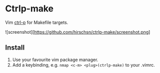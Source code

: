 # Ctrlp-make

Vim [ctrl-p](https://github.com/ctrlpvim/ctrlp.vim) for Makefile targets.

![screenshot][https://github.com/hirschsn/ctrlp-make/screenshot.png]

## Install

1. Use your favourite vim package manager.
2. Add a keybinding, e.g. `nmap <c-m> <plug>(ctrlp-make)` to your .vimrc.

